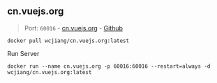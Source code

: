 cn.vuejs.org
---

> Port: `60016` - [cn.vuejs.org](https://cn.vuejs.org/) - [Github](https://github.com/vuejs/cn.vuejs.org)

```shell
docker pull wcjiang/cn.vuejs.org:latest
```

Run Server

```shell
docker run --name cn.vuejs.org -p 60016:60016 --restart=always -d wcjiang/cn.vuejs.org:latest
```
